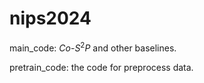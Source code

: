 # nips2024

main_code: $Co\text{-}S^2P$ and other baselines.

pretrain_code: the code for preprocess data.
